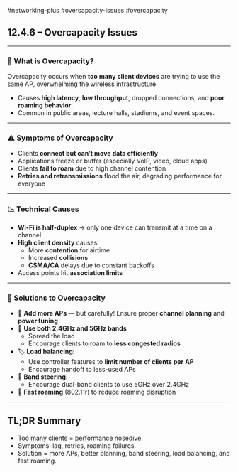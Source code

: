 #networking-plus #overcapacity-issues #overcapacity 

## 12.4.6 – Overcapacity Issues

---

### 🚨 What is Overcapacity?

Overcapacity occurs when **too many client devices** are trying to use the same AP, overwhelming the wireless infrastructure.

- Causes **high latency**, **low throughput**, dropped connections, and **poor roaming behavior**.
- Common in public areas, lecture halls, stadiums, and event spaces.

---

### ⚠️ Symptoms of Overcapacity

- Clients **connect but can’t move data efficiently**
- Applications freeze or buffer (especially VoIP, video, cloud apps)
- Clients **fail to roam** due to high channel contention
- **Retries and retransmissions** flood the air, degrading performance for everyone

---

### 📉 Technical Causes

- **Wi-Fi is half-duplex** → only one device can transmit at a time on a channel
- **High client density** causes:
  - More **contention** for airtime
  - Increased **collisions**
  - **CSMA/CA** delays due to constant backoffs
- Access points hit **association limits**

---

### 🧠 Solutions to Overcapacity

- 📡 **Add more APs** — but carefully! Ensure proper **channel planning** and **power tuning**
- 📶 **Use both 2.4GHz and 5GHz bands**
  - Spread the load
  - Encourage clients to roam to **less congested radios**
- 🏷️ **Load balancing**:
  - Use controller features to **limit number of clients per AP**
  - Encourage handoff to less-used APs
- 🚪 **Band steering**:
  - Encourage dual-band clients to use 5GHz over 2.4GHz
- 🔁 **Fast roaming** (802.11r) to reduce roaming disruption

---

## TL;DR Summary

- Too many clients = performance nosedive.
- Symptoms: lag, retries, roaming failures.
- Solution = more APs, better planning, band steering, load balancing, and fast roaming.
